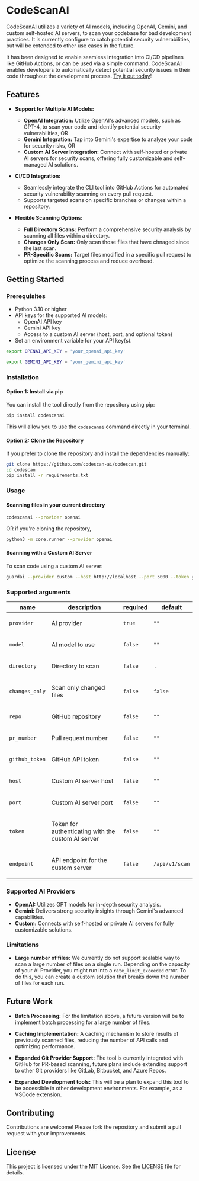 # CodeScanAI

CodeScanAI utilizes a variety of AI models, including OpenAI, Gemini, and custom self-hosted AI servers, to scan your codebase for bad development practices. It is currently configure to catch potential security vulnerabilities, but will be extended to other use cases in the future.

It has been designed to enable  seamless integration into CI/CD pipelines like GitHub Actions, or can be used via a simple command. CodeScanAI enables developers to automatically detect potential security issues in their code throughout the development process. [Try it out today](#getting-started)!

## Features

- **Support for Multiple AI Models:**

  - **OpenAI Integration:**  Utilize OpenAI's advanced models, such as GPT-4, to scan your code and identify potential security vulnerabilities, OR
  - **Gemini Integration:** Tap into Gemini's expertise to analyze your code for security risks, OR
  - **Custom AI Server Integration:** Connect with self-hosted or private AI servers for security scans, offering fully customizable and self-managed AI solutions.

- **CI/CD Integration:**

  - Seamlessly integrate the CLI tool into GitHub Actions for automated security vulnerability scanning on every pull request.
  - Supports targeted scans on specific branches or changes within a repository.

- **Flexible Scanning Options:**
  - **Full Directory Scans:** Perform a comprehensive security analysis by scanning all files within a directory.
  - **Changes Only Scan:** Only scan those files that have chnaged since the last scan.
  - **PR-Specific Scans:** Target files modified in a specific pull request to optimize the scanning process and reduce overhead.

## Getting Started

### Prerequisites

- Python 3.10 or higher
- API keys for the supported AI models:
  - OpenAI API key
  - Gemini API key
  - Access to a custom AI server (host, port, and optional token)
- Set an environment variable for your API key(s).

```bash
export OPENAI_API_KEY = 'your_openai_api_key'
```

```bash
export GEMINI_API_KEY = 'your_gemini_api_key'
```

### Installation

#### Option 1: Install via pip

You can install the tool directly from the repository using pip:

```bash
pip install codescanai
```

This will allow you to use the `codescanai` command directly in your terminal.

#### Option 2: Clone the Repository

If you prefer to clone the repository and install the dependencies manually:

```bash
git clone https://github.com/codescan-ai/codescan.git
cd codescan
pip install -r requirements.txt
```

### Usage

#### Scanning files in  your current directory

```bash
codescanai --provider openai
```
OR if you're cloning the repository,
```bash
python3 -m core.runner --provider openai
```

#### Scanning with a Custom AI Server

To scan code using a custom AI server:

```bash
guardai --provider custom --host http://localhost --port 5000 --token your_token --directory path/to/your/code
```

### Supported arguments

| name           | description                                               | required | default        |
| -------------- | --------------------------------------------------------- | -------- | -------------- |
| `provider`     | <p>AI provider</p>                                        | `true`   | `""`           |
| `model`        | <p>AI model to use</p>                                    | `false`  | `""`           |
| `directory`    | <p>Directory to scan</p>                                  | `false`  | `.`            |
| `changes_only` | <p>Scan only changed files</p>                            | `false`  | `false`        |
| `repo`         | <p>GitHub repository</p>                                  | `false`  | `""`           |
| `pr_number`    | <p>Pull request number</p>                                | `false`  | `""`           |
| `github_token` | <p>GitHub API token</p>                                   | `false`  | `""`           |
| `host`         | <p>Custom AI server host</p>                              | `false`  | `""`           |
| `port`         | <p>Custom AI server port</p>                              | `false`  | `""`           |
| `token`        | <p>Token for authenticating with the custom AI server</p> | `false`  | `""`           |
| `endpoint`     | <p>API endpoint for the custom server</p>                 | `false`  | `/api/v1/scan` |

### Supported AI Providers

- **OpenAI:** Utilizes GPT models for in-depth security analysis.
- **Gemini:** Delivers strong security insights through Gemini's advanced capabilities.
- **Custom:** Connects with self-hosted or private AI servers for fully customizable solutions.

### Limitations

- **Large number of files:** We currently do not support scalable way to scan a large number of files on a single run. Depending on the capacity of your AI Provider, you might run into a `rate_limit_exceeded` error. To do this, you can create a custom solution that breaks down the number of files for each run. 

## Future Work

- **Batch Processing:** For the limitation above, a future version will be to implement batch processing for a large number of files.

- **Caching Implementation:** A caching mechanism to store results of previously scanned files, reducing the number of API calls and optimizing performance.

- **Expanded Git Provider Support:** The tool is currently integrated with GitHub for PR-based scanning, future plans include extending support to other Git providers like GitLab, Bitbucket, and Azure Repos.

- **Expanded Development tools:** This will be a plan to expand this tool to be accessible in other development environments. For example, as a VSCode extension.

## Contributing

Contributions are welcome! Please fork the repository and submit a pull request with your improvements.

## License

This project is licensed under the MIT License. See the [LICENSE](LICENSE) file for details.